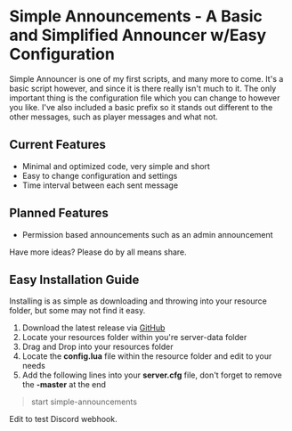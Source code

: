 # Simple Announcements - A Basic and Simplified Announcer w/Easy Configuration
Simple Announcer is one of my first scripts, and many more to come. It's a basic script however, and since it is there really isn't much to it. The only important thing is the configuration file which you can change to however you like. I've also included a basic prefix so it stands out different to the other messages, such as player messages and what not.

## Current Features
* Minimal and optimized code, very simple and short
* Easy to change configuration and settings
* Time interval between each sent message

## Planned Features
* Permission based announcements such as an admin announcement

Have more ideas? Please do by all means share.

## Easy Installation Guide
Installing is as simple as downloading and throwing into your resource folder, but some may not find it easy.

1. Download the latest release via [GitHub](https://github.com/RageYT/simple-announcements/releases/latest)
2. Locate your resources folder within you're server-data folder
3. Drag and Drop into your resources folder
4. Locate the **config.lua** file within the resource folder and edit to your needs
5. Add the following lines into your **server.cfg** file, don't forget to remove the **-master** at the end

> start simple-announcements

Edit to test Discord webhook.
